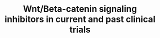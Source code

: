 ---
annotations:
- id: PW:0000003
  parent: signaling pathway
  type: Pathway Ontology
  value: signaling pathway
- id: PW:0000008
  parent: signaling pathway
  type: Pathway Ontology
  value: Wnt signaling pathway
authors:
- Andra
- AlexanderPico
citedin: ''
communities: []
description: Wnt/Beta-catenin signaling inhibitors in current and past clinical trials
last-edited: 2024-02-17
ndex: null
organisms:
- Homo sapiens
redirect_from:
- /index.php/Pathway:WP5442
- /instance/WP5442
- /instance/WP5442_r128652
revision: r128652
schema-jsonld:
- '@context': https://schema.org/
  '@id': https://wikipathways.github.io/pathways/WP5442.html
  '@type': Dataset
  creator:
    '@type': Organization
    name: WikiPathways
  description: Wnt/Beta-catenin signaling inhibitors in current and past clinical
    trials
  keywords:
  - CBP
  - CGX-1321
  - CTNNB1
  - ETC-1922159
  - Frizzled
  - LRP5
  - LRP6
  - OMP-18R5
  - OTSA101-DTPA-90Y
  - PORCN
  - PRI 724
  - RXC004
  - SM08502
  - WNT
  - WNT-974
  license: CC0
  name: Wnt/Beta-catenin signaling inhibitors in current and past clinical trials
seo: CreativeWork
title: Wnt/Beta-catenin signaling inhibitors in current and past clinical trials
wpid: WP5442
---